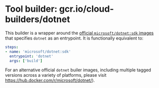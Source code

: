 # Tool builder: gcr.io/cloud-builders/dotnet

This builder is a wrapper around the [official `microsoft/dotnet:sdk`
images](https://hub.docker.com/r/microsoft/dotnet/) that specifies `dotnet` as
an entrypoint. It is functionally equivalent to:

```yaml
steps:
- name: 'microsoft/dotnet:sdk'
  entrypoint: 'dotnet'
  args: ['build']
```

For an alternative official `dotnet` builer images, including multiple tagged
versions across a variety of platforms, please visit
https://hub.docker.com/r/microsoft/dotnet/).
